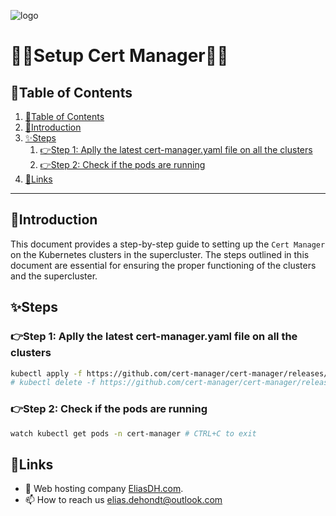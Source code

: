 ![logo](https://eliasdh.com/assets/media/images/logo-github.png)
# 💙🤍Setup Cert Manager🤍💙

## 📘Table of Contents

1. [📘Table of Contents](#📘table-of-contents)
2. [🖖Introduction](#🖖introduction)
3. [✨Steps](#✨steps)
    1. [👉Step 1: Aplly the latest cert-manager.yaml file on all the clusters](#👉step-1-aplly-the-latest-cert-manageryaml-file-on-all-the-clusters)
    2. [👉Step 2: Check if the pods are running](#👉step-2-check-if-the-pods-are-running)
4. [🔗Links](#🔗links)

---

## 🖖Introduction

This document provides a step-by-step guide to setting up the `Cert Manager` on the Kubernetes clusters in the supercluster. The steps outlined in this document are essential for ensuring the proper functioning of the clusters and the supercluster.

## ✨Steps

### 👉Step 1: Aplly the latest cert-manager.yaml file on all the clusters

```bash
kubectl apply -f https://github.com/cert-manager/cert-manager/releases/download/v1.16.3/cert-manager.yaml
# kubectl delete -f https://github.com/cert-manager/cert-manager/releases/download/v1.16.3/cert-manager.yaml
```

### 👉Step 2: Check if the pods are running

```bash
watch kubectl get pods -n cert-manager # CTRL+C to exit
```

## 🔗Links
- 👯 Web hosting company [EliasDH.com](https://eliasdh.com).
- 📫 How to reach us elias.dehondt@outlook.com